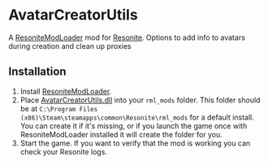 ﻿# AvatarCreatorUtils

A [ResoniteModLoader](https://github.com/resonite-modding-group/ResoniteModLoader) mod for [Resonite](https://resonite.com/). Options to add info to avatars during creation and clean up proxies

## Installation
1. Install [ResoniteModLoader](https://github.com/resonite-modding-group/ResoniteModLoader).
1. Place [AvatarCreatorUtils.dll](https://github.com/badhaloninja/AvatarCreatorUtils/releases/latest/download/AvatarCreatorUtils.dll) into your `rml_mods` folder. This folder should be at `C:\Program Files (x86)\Steam\steamapps\common\Resonite\rml_mods` for a default install. You can create it if it's missing, or if you launch the game once with ResoniteModLoader installed it will create the folder for you.
1. Start the game. If you want to verify that the mod is working you can check your Resonite logs.

